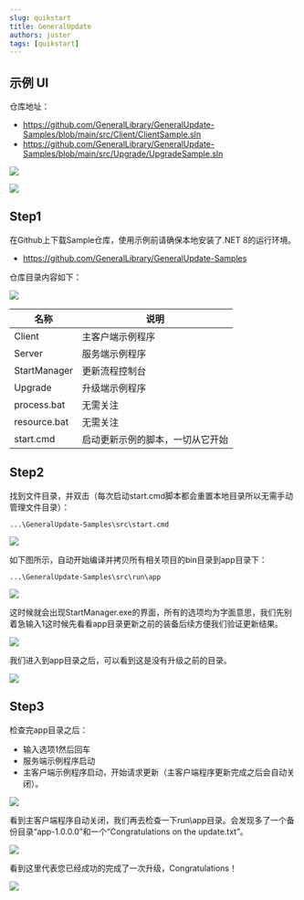 ```yaml
---
slug: quikstart
title: GeneralUpdate
authors: juster
tags: [quikstart]
---
```






## 示例 UI

仓库地址：

- https://github.com/GeneralLibrary/GeneralUpdate-Samples/blob/main/src/Client/ClientSample.sln
- https://github.com/GeneralLibrary/GeneralUpdate-Samples/blob/main/src/Upgrade/UpgradeSample.sln

![](imgs\sampleclient.png)

![](imgs\sampleupgrade.png)



## Step1

在Github上下载Sample仓库，使用示例前请确保本地安装了.NET 8的运行环境。

- https://github.com/GeneralLibrary/GeneralUpdate-Samples

仓库目录内容如下：

![](imgs\content.png)

| 名称         | 说明                             |
| ------------ | -------------------------------- |
| Client       | 主客户端示例程序                 |
| Server       | 服务端示例程序                   |
| StartManager | 更新流程控制台                   |
| Upgrade      | 升级端示例程序                   |
| process.bat  | 无需关注                         |
| resource.bat | 无需关注                         |
| start.cmd    | 启动更新示例的脚本，一切从它开始 |



## Step2

找到文件目录，并双击（每次启动start.cmd脚本都会重置本地目录所以无需手动管理文件目录）：

```shell
...\GeneralUpdate-Samples\src\start.cmd
```

![](imgs\build.png)



如下图所示，自动开始编译并拷贝所有相关项目的bin目录到app目录下：

```
...\GeneralUpdate-Samples\src\run\app
```

![](imgs\build.png)



这时候就会出现StartManager.exe的界面，所有的选项均为字面意思，我们先别着急输入1这时候先看看app目录更新之前的装备后续方便我们验证更新结果。

![](imgs\manager.png)



我们进入到app目录之后，可以看到这是没有升级之前的目录。

![](imgs\rundir.png)



## Step3

检查完app目录之后：

- 输入选项1然后回车
- 服务端示例程序启动
- 主客户端示例程序启动，开始请求更新（主客户端程序更新完成之后会自动关闭）。

![](imgs\upgrade.png)



看到主客户端程序自动关闭，我们再去检查一下run\app目录。会发现多了一个备份目录“app-1.0.0.0”和一个“Congratulations on the update.txt”。

![](imgs\rundir2.png)

看到这里代表您已经成功的完成了一次升级，Congratulations！

![](imgs\result.png)
